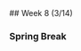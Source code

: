 <div class="week">

<div class="week_heading" markdown="1">
## Week 8 (3/14)
</div>

<div class="column_materials"  markdown="1">



### <span class="green">Spring Break</span>


</div>

<div class="column_assign"  markdown="1">





</div>
</div>
